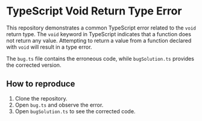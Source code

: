 # TypeScript Void Return Type Error

This repository demonstrates a common TypeScript error related to the `void` return type.  The `void` keyword in TypeScript indicates that a function does not return any value.  Attempting to return a value from a function declared with `void` will result in a type error.

The `bug.ts` file contains the erroneous code, while `bugSolution.ts` provides the corrected version.

## How to reproduce

1. Clone the repository.
2. Open `bug.ts` and observe the error.
3. Open `bugSolution.ts` to see the corrected code.